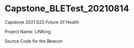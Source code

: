# Capstone_BLETest_20210814

Capstone 2021 S23 Future Of Health

Project Name: LINKing

Source Code for the Beacon
